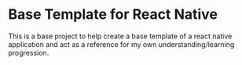 # Base Template for React Native
This is a base project to help create a base template of a react native application and act as a reference for my own understanding/learning progression.

